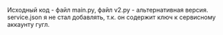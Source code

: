Исходный код - файл main.py, файл v2.py - альтернативная версия. service.json я не стал добавлять, т.к. он содержит ключ к сервисному аккаунту гугл.
